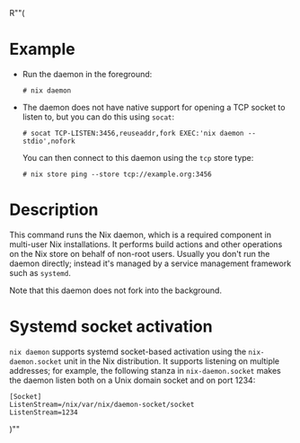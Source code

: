 R""(

# Example

* Run the daemon in the foreground:

  ```console
  # nix daemon
  ```

* The daemon does not have native support for opening a TCP socket to
  listen to, but you can do this using `socat`:

  ```console
  # socat TCP-LISTEN:3456,reuseaddr,fork EXEC:'nix daemon --stdio',nofork
  ```

  You can then connect to this daemon using the `tcp` store type:

  ```console
  # nix store ping --store tcp://example.org:3456
  ```

# Description

This command runs the Nix daemon, which is a required component in
multi-user Nix installations. It performs build actions and other
operations on the Nix store on behalf of non-root users. Usually you
don't run the daemon directly; instead it's managed by a service
management framework such as `systemd`.

Note that this daemon does not fork into the background.

# Systemd socket activation

`nix daemon` supports systemd socket-based activation using the
`nix-daemon.socket` unit in the Nix distribution. It supports
listening on multiple addresses; for example, the following stanza in
`nix-daemon.socket` makes the daemon listen both on a Unix domain
socket and on port 1234:

```
[Socket]
ListenStream=/nix/var/nix/daemon-socket/socket
ListenStream=1234
```

)""
